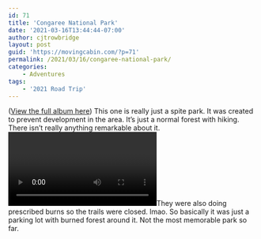```yaml
---
id: 71
title: 'Congaree National Park'
date: '2021-03-16T13:44:44-07:00'
author: cjtrowbridge
layout: post
guid: 'https://movingcabin.com/?p=71'
permalink: /2021/03/16/congaree-national-park/
categories:
    - Adventures
tags:
    - '2021 Road Trip'
---
```


([View the full album here](https://photos.app.goo.gl/wXbcz459j32wAcqZ9)) This one is really just a spite park. It was created to prevent development in the area. It’s just a normal forest with hiking. There isn’t really anything remarkable about it. <video autoplay="autoplay" controls="controls" data-mce-fragment="1" height="150" preload="" width="300"></video>They were also doing prescribed burns so the trails were closed. lmao. So basically it was just a parking lot with burned forest around it. Not the most memorable park so far.